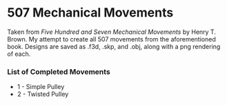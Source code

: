 # 507 Mechanical Movements 

Taken from *Five Hundred and Seven Mechanical Movements* by Henry T. Brown.
My attempt to create all 507 movements from the aforementioned book. Designs are saved as .f3d, .skp, and .obj, along with a png rendering of each.

### List of Completed Movements
* 1 - Simple Pulley
* 2 - Twisted Pulley